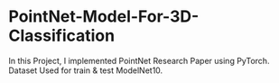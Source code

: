 # PointNet-Model-For-3D-Classification
In this Project, I implemented PointNet Research Paper using PyTorch. Dataset Used for train &amp; test ModelNet10. 
